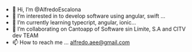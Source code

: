 - 👋 Hi, I’m @AlfredoEscalona
- 👀 I’m interested in to develop software using angular, swift ...
- 🌱 I’m currently learning typecript, angular, ionic...
- 💞️ I’m collaborating on Cantoapp of Software sin Límite, S.A and CITV dev TEAM
- 📫 How to reach me ... alfredo.aee@gmail.com

<!---
AlfredoEscalona/AlfredoEscalona is a ✨ special ✨ repository because its `README.md` (this file) appears on your GitHub profile.
You can click the Preview link to take a look at your changes.
--->

